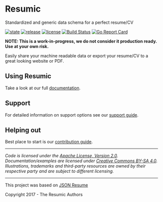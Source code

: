 # Resumic

Standardized and generic data schema for a perfect resume/CV

 [![state](https://img.shields.io/badge/state-unstable-red.svg)]() [![release](https://img.shields.io/github/release/resumic/schema.svg)](https://github.com/resumic/schema/releases) [![license](https://img.shields.io/github/license/resumic/schema.svg)](LICENSE) [![Build Status](https://travis-ci.org/resumic/schema.svg?branch=master)](https://travis-ci.org/resumic/schema) [![Go Report Card](https://goreportcard.com/badge/github.com/resumic/schema)](https://goreportcard.com/report/github.com/resumic/schema)

**NOTE: This is a work-in-progress, we do not consider it production ready. Use at your own risk.**

Easily share your machine readable data or export your resume/CV to a great looking website or PDF.

## Using Resumic
Take a look at our full [documentation](/docs).

## Support
For detailed information on support options see our [support guide](/SUPPORT.md).

## Helping out
Best place to start is our [contribution guide](/CONTRIBUTING.md).

----

*Code is licensed under the [Apache License, Version 2.0](/LICENSE).*  
*Documentation/examples are licensed under [Creative Commons BY-SA 4.0](/docs/LICENSE).*  
*Illustrations, trademarks and third-party resources are owned by their respective party and are subject to different licensing.*

---

This project was based on [JSON Resume](https://github.com/jsonresume)

Copyright 2017 - The Resumic Authors

